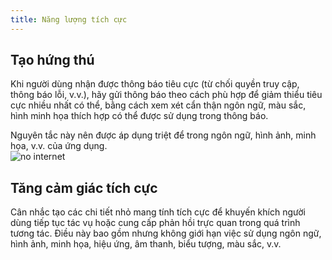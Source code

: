 ```yaml
---
title: Năng lượng tích cực
---
```


## Tạo hứng thú

Khi người dùng nhận được thông báo tiêu cực (từ chối quyền truy cập, thông báo lỗi, v.v.), hãy gửi thông báo theo cách phù hợp để giảm thiểu tiêu cực nhiều nhất có thể, bằng cách xem xét cẩn thận ngôn ngữ, màu sắc, hình minh họa thích hợp có thể được sử dụng trong thông báo.

Nguyên tắc này nên được áp dụng triệt để trong ngôn ngữ, hình ảnh, minh họa, v.v. của ứng dụng. <br />
<img className="img-basic" src="https://salt.tikicdn.com/ts/social/e0/1c/78/c9a4897dc2579b5009230f7fff01a5fc.png" alt="no internet" />

## Tăng cảm giác tích cực

Cân nhắc tạo các chi tiết nhỏ mang tính tích cực để khuyến khích người dùng tiếp tục tác vụ hoặc cung cấp phản hồi trực quan trong quá trình tương tác. Điều này bao gồm nhưng không giới hạn việc sử dụng ngôn ngữ, hình ảnh, minh họa, hiệu ứng, âm thanh, biểu tượng, màu sắc, v.v.
